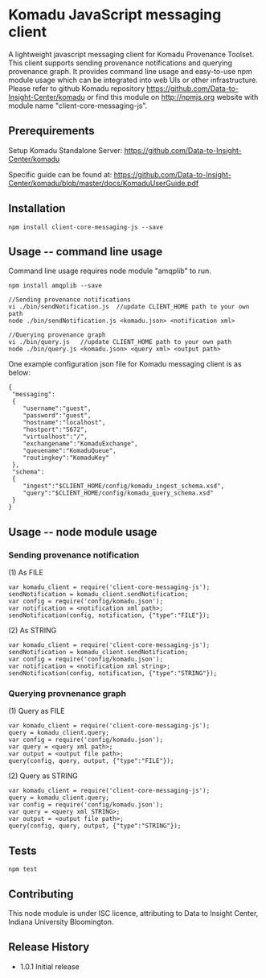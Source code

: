 Komadu JavaScript messaging client
=========

A lightweight javascript messaging client for Komadu Provenance Toolset. This client supports sending provenance notifications and querying provenance graph. It provides command line usage and easy-to-use npm module usage which can be integrated into web UIs or other infrastructure. Please refer to github Komadu repository https://github.com/Data-to-Insight-Center/komadu or find this module on http://npmjs.org website with module name "client-core-messaging-js".

## Prerequirements

Setup Komadu Standalone Server: https://github.com/Data-to-Insight-Center/komadu

Specific guide can be found at: https://github.com/Data-to-Insight-Center/komadu/blob/master/docs/KomaduUserGuide.pdf


## Installation

    npm install client-core-messaging-js --save

## Usage -- command line usage

Command line usage requires node module "amqplib" to run.

    npm install amqplib --save

    //Sending provenance notifications
    vi ./bin/sendNotification.js  //update CLIENT_HOME path to your own path
    node ./bin/sendNotification.js <komadu.json> <notification xml>
    
    //Querying provenance graph
    vi ./bin/query.js   //update CLIENT_HOME path to your own path
    node ./bin/query.js <komadu.json> <query xml> <output path>

  One example configuration json file for Komadu messaging client is as below:

    {
     "messaging":
     {
        "username":"guest",
        "password":"guest",
        "hostname":"localhost",
        "hostport":"5672",
        "virtualhost":"/",
        "exchangename":"KomaduExchange",
        "queuename":"KomaduQueue",
        "routingkey":"KomaduKey"
     },
     "schema":
     {
        "ingest":"$CLIENT_HOME/config/komadu_ingest_schema.xsd",
        "query":"$CLIENT_HOME/config/komadu_query_schema.xsd"
     }
    }


## Usage -- node module usage

### Sending provenance notification

(1) As FILE

    var komadu_client = require('client-core-messaging-js');
    sendNotification = komadu_client.sendNotification;
    var config = require('config/komadu.json');
    var notification = <notification xml path>;
    sendNotification(config, notification, {"type":"FILE"});
    
(2) As STRING

    var komadu_client = require('client-core-messaging-js');
    sendNotification = komadu_client.sendNotification;
    var config = require('config/komadu.json');
    var notification = <notification xml string>;
    sendNotification(config, notification, {"type":"STRING"});


### Querying provnenance graph

(1) Query as FILE

    var komadu_client = require('client-core-messaging-js');
    query = komadu_client.query;
    var config = require('config/komadu.json');
    var query = <query xml path>;
    var output = <output file path>;
    query(config, query, output, {"type":"FILE"});
    
(2) Query as STRING

    var komadu_client = require('client-core-messaging-js');
    query = komadu_client.query;
    var config = require('config/komadu.json');
    var query = <query xml STRING>;
    var output = <output file path>;
    query(config, query, output, {"type":"STRING"});

## Tests
    
    npm test

## Contributing

This node module is under ISC licence, attributing to Data to Insight Center, Indiana University Bloomington. 

## Release History

* 1.0.1 Initial release

